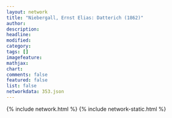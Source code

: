 ```yaml
---
layout: network
title: "Niebergall, Ernst Elias: Datterich (1862)"
author:
description:
headline:
modified:
category:
tags: []
imagefeature: 
mathjax: 
chart: 
comments: false
featured: false
list: false
networkdata: 353.json
---
```

{% include network.html %}
{% include network-static.html %}
